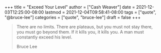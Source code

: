 +++
title = "Exceed Your Level"
author = ["Cash Weaver"]
date = 2021-12-03T12:25:00-08:00
lastmod = 2021-12-04T09:58:41-08:00
tags = ["quote", "@bruce-lee"]
categories = ["quote", "bruce-lee"]
draft = false
+++

> There are no limits. There are plateaus, but you must not stay there, you must go beyond them. If it kills you, it kills you. A man must constantly exceed his level.
>
> Bruce Lee
